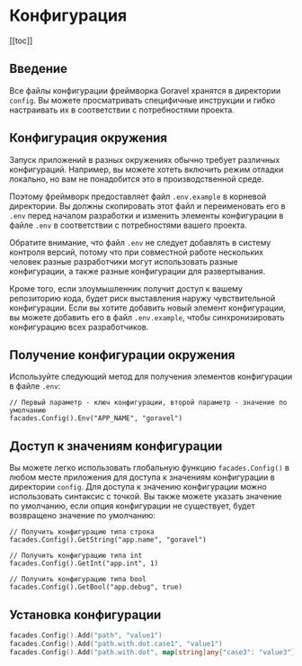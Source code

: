 # Конфигурация

[[toc]]

## Введение

Все файлы конфигурации фреймворка Goravel хранятся в директории `config`. Вы можете просматривать специфичные инструкции и гибко настраивать их в соответствии с потребностями проекта.

## Конфигурация окружения

Запуск приложений в разных окружениях обычно требует различных конфигураций. Например, вы можете хотеть включить режим отладки локально, но вам не понадобится это в производственной среде.

Поэтому фреймворк предоставляет файл `.env.example` в корневой директории. Вы должны скопировать этот файл и переименовать его в `.env` перед началом разработки и изменить элементы конфигурации в файле `.env` в соответствии с потребностями вашего проекта.

Обратите внимание, что файл `.env` не следует добавлять в систему контроля версий, потому что при совместной работе нескольких человек разные разработчики могут использовать разные конфигурации, а также разные конфигурации для развертывания.

Кроме того, если злоумышленник получит доступ к вашему репозиторию кода, будет риск выставления наружу чувствительной конфигурации. Если вы хотите добавить новый элемент конфигурации, вы можете добавить его в файл `.env.example`, чтобы синхронизировать конфигурацию всех разработчиков.

## Получение конфигурации окружения

Используйте следующий метод для получения элементов конфигурации в файле `.env`:

```
// Первый параметр - ключ конфигурации, второй параметр - значение по умолчанию
facades.Config().Env("APP_NAME", "goravel")
```

## Доступ к значениям конфигурации

Вы можете легко использовать глобальную функцию `facades.Config()` в любом месте приложения для доступа к значениям конфигурации в директории `config`. Для доступа к значению конфигурации можно использовать синтаксис с точкой. Вы также можете указать значение по умолчанию, если опция конфигурации не существует, будет возвращено значение по умолчанию:

```
// Получить конфигурацию типа строка
facades.Config().GetString("app.name", "goravel")

// Получить конфигурацию типа int
facades.Config().GetInt("app.int", 1)

// Получить конфигурацию типа bool
facades.Config().GetBool("app.debug", true)
```

## Установка конфигурации

```go
facades.Config().Add("path", "value1")
facades.Config().Add("path.with.dot.case1", "value1")
facades.Config().Add("path.with.dot", map[string]any{"case3": "value3"})
```

<CommentService/>